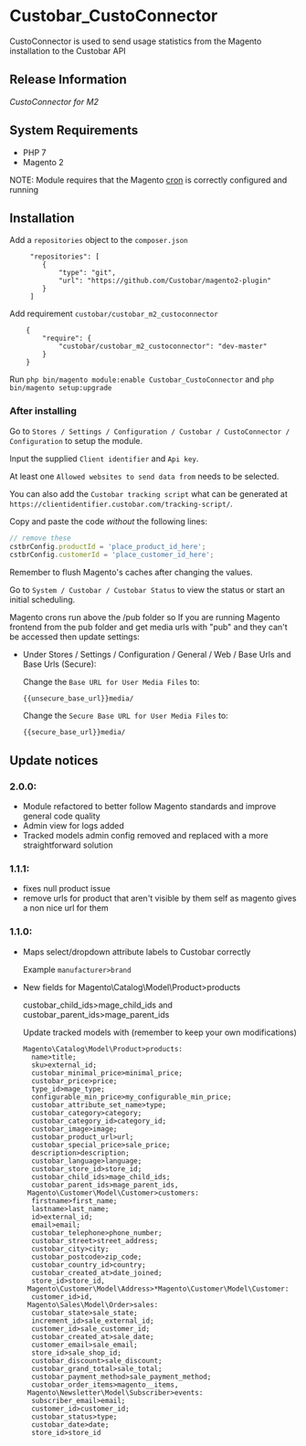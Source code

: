 Custobar_CustoConnector
=========

CustoConnector is used to send usage statistics from the Magento installation to the Custobar API

## Release Information

*CustoConnector for M2*

## System Requirements

* PHP 7
* Magento 2

NOTE: Module requires that the Magento [cron](http://devdocs.magento.com/guides/v2.0/config-guide/cli/config-cli-subcommands-cron.html) is correctly configured and running 

## Installation

Add a `repositories` object to the `composer.json`
 
         "repositories": [
            {
                "type": "git",
                "url": "https://github.com/Custobar/magento2-plugin"
            }
         ]


Add requirement `custobar/custobar_m2_custoconnector`

        {
            "require": {
                "custobar/custobar_m2_custoconnector": "dev-master"
            }
        }
        
Run `php bin/magento module:enable Custobar_CustoConnector` and `php bin/magento setup:upgrade`            

### After installing 

Go to `Stores / Settings / Configuration / Custobar / CustoConnector / Configuration` to setup the module.

Input the supplied `Client identifier` and `Api key`. 

At least one `Allowed websites to send data from` needs to be selected. 

You can also add the `Custobar tracking script` what can be generated at `https://clientidentifier.custobar.com/tracking-script/`.

Copy and paste the code *without* the following lines:

```js
// remove these
cstbrConfig.productId = 'place_product_id_here';
cstbrConfig.customerId = 'place_customer_id_here';
```
Remember to flush Magento's caches after changing the values. 

Go to `System / Custobar / Custobar Status` to view the status or start an initial scheduling.

Magento crons run above the /pub folder so If you are running Magento frontend from the pub folder and get media urls with "pub" and they can't be accessed then update settings:
 
- Under Stores / Settings / Configuration / General / Web / Base Urls and Base Urls (Secure):

  Change the `Base URL for User Media Files` to: 
 
  `{{unsecure_base_url}}media/`
  
  Change the `Secure Base URL for User Media Files` to: 
  
  `{{secure_base_url}}media/`


## Update notices

### 2.0.0:
- Module refactored to better follow Magento standards and improve general code quality
- Admin view for logs added
- Tracked models admin config removed and replaced with a more straightforward solution

### 1.1.1:

- fixes null product issue
- remove urls for product that aren't visible by them self as magento gives a non nice url for them

### 1.1.0: 

- Maps select/dropdown attribute labels to Custobar correctly

  Example `manufacturer>brand` 
  
- New fields for Magento\Catalog\Model\Product>products 

  custobar_child_ids>mage_child_ids and custobar_parent_ids>mage_parent_ids
  
  Update tracked models with (remember to keep your own modifications)
  
  ```
  Magento\Catalog\Model\Product>products:
    name>title;
    sku>external_id;
    custobar_minimal_price>minimal_price;
    custobar_price>price;
    type_id>mage_type;
    configurable_min_price>my_configurable_min_price;
    custobar_attribute_set_name>type;
    custobar_category>category;
    custobar_category_id>category_id;
    custobar_image>image;
    custobar_product_url>url;
    custobar_special_price>sale_price;
    description>description;
    custobar_language>language;
    custobar_store_id>store_id;
    custobar_child_ids>mage_child_ids;
    custobar_parent_ids>mage_parent_ids,
   Magento\Customer\Model\Customer>customers:
    firstname>first_name;
    lastname>last_name;
    id>external_id;
    email>email;
    custobar_telephone>phone_number;
    custobar_street>street_address;
    custobar_city>city;
    custobar_postcode>zip_code;
    custobar_country_id>country;
    custobar_created_at>date_joined;
    store_id>store_id,
   Magento\Customer\Model\Address>*Magento\Customer\Model\Customer:
    customer_id>id,
   Magento\Sales\Model\Order>sales:
    custobar_state>sale_state;
    increment_id>sale_external_id;
    customer_id>sale_customer_id;
    custobar_created_at>sale_date;
    customer_email>sale_email;
    store_id>sale_shop_id;
    custobar_discount>sale_discount;
    custobar_grand_total>sale_total;
    custobar_payment_method>sale_payment_method;
    custobar_order_items>magento__items,
   Magento\Newsletter\Model\Subscriber>events:
    subscriber_email>email;
    customer_id>customer_id;
    custobar_status>type;
    custobar_date>date;
    store_id>store_id
   ```
